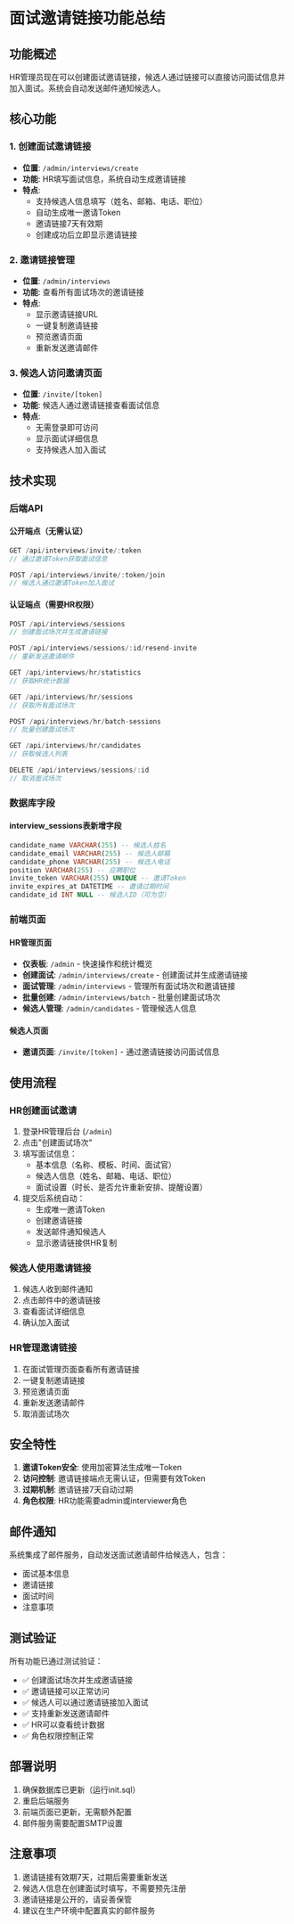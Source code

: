 # 面试邀请链接功能总结

## 功能概述

HR管理员现在可以创建面试邀请链接，候选人通过链接可以直接访问面试信息并加入面试。系统会自动发送邮件通知候选人。

## 核心功能

### 1. 创建面试邀请链接
- **位置**: `/admin/interviews/create`
- **功能**: HR填写面试信息，系统自动生成邀请链接
- **特点**: 
  - 支持候选人信息填写（姓名、邮箱、电话、职位）
  - 自动生成唯一邀请Token
  - 邀请链接7天有效期
  - 创建成功后立即显示邀请链接

### 2. 邀请链接管理
- **位置**: `/admin/interviews`
- **功能**: 查看所有面试场次的邀请链接
- **特点**:
  - 显示邀请链接URL
  - 一键复制邀请链接
  - 预览邀请页面
  - 重新发送邀请邮件

### 3. 候选人访问邀请页面
- **位置**: `/invite/[token]`
- **功能**: 候选人通过邀请链接查看面试信息
- **特点**:
  - 无需登录即可访问
  - 显示面试详细信息
  - 支持候选人加入面试

## 技术实现

### 后端API

#### 公开端点（无需认证）
```typescript
GET /api/interviews/invite/:token
// 通过邀请Token获取面试信息

POST /api/interviews/invite/:token/join
// 候选人通过邀请Token加入面试
```

#### 认证端点（需要HR权限）
```typescript
POST /api/interviews/sessions
// 创建面试场次并生成邀请链接

POST /api/interviews/sessions/:id/resend-invite
// 重新发送邀请邮件

GET /api/interviews/hr/statistics
// 获取HR统计数据

GET /api/interviews/hr/sessions
// 获取所有面试场次

POST /api/interviews/hr/batch-sessions
// 批量创建面试场次

GET /api/interviews/hr/candidates
// 获取候选人列表

DELETE /api/interviews/sessions/:id
// 取消面试场次
```

### 数据库字段

#### interview_sessions表新增字段
```sql
candidate_name VARCHAR(255) -- 候选人姓名
candidate_email VARCHAR(255) -- 候选人邮箱
candidate_phone VARCHAR(255) -- 候选人电话
position VARCHAR(255) -- 应聘职位
invite_token VARCHAR(255) UNIQUE -- 邀请Token
invite_expires_at DATETIME -- 邀请过期时间
candidate_id INT NULL -- 候选人ID（可为空）
```

### 前端页面

#### HR管理页面
- **仪表板**: `/admin` - 快速操作和统计概览
- **创建面试**: `/admin/interviews/create` - 创建面试并生成邀请链接
- **面试管理**: `/admin/interviews` - 管理所有面试场次和邀请链接
- **批量创建**: `/admin/interviews/batch` - 批量创建面试场次
- **候选人管理**: `/admin/candidates` - 管理候选人信息

#### 候选人页面
- **邀请页面**: `/invite/[token]` - 通过邀请链接访问面试信息

## 使用流程

### HR创建面试邀请
1. 登录HR管理后台 (`/admin`)
2. 点击"创建面试场次"
3. 填写面试信息：
   - 基本信息（名称、模板、时间、面试官）
   - 候选人信息（姓名、邮箱、电话、职位）
   - 面试设置（时长、是否允许重新安排、提醒设置）
4. 提交后系统自动：
   - 生成唯一邀请Token
   - 创建邀请链接
   - 发送邮件通知候选人
   - 显示邀请链接供HR复制

### 候选人使用邀请链接
1. 候选人收到邮件通知
2. 点击邮件中的邀请链接
3. 查看面试详细信息
4. 确认加入面试

### HR管理邀请链接
1. 在面试管理页面查看所有邀请链接
2. 一键复制邀请链接
3. 预览邀请页面
4. 重新发送邀请邮件
5. 取消面试场次

## 安全特性

1. **邀请Token安全**: 使用加密算法生成唯一Token
2. **访问控制**: 邀请链接端点无需认证，但需要有效Token
3. **过期机制**: 邀请链接7天自动过期
4. **角色权限**: HR功能需要admin或interviewer角色

## 邮件通知

系统集成了邮件服务，自动发送面试邀请邮件给候选人，包含：
- 面试基本信息
- 邀请链接
- 面试时间
- 注意事项

## 测试验证

所有功能已通过测试验证：
- ✅ 创建面试场次并生成邀请链接
- ✅ 邀请链接可以正常访问
- ✅ 候选人可以通过邀请链接加入面试
- ✅ 支持重新发送邀请邮件
- ✅ HR可以查看统计数据
- ✅ 角色权限控制正常

## 部署说明

1. 确保数据库已更新（运行init.sql）
2. 重启后端服务
3. 前端页面已更新，无需额外配置
4. 邮件服务需要配置SMTP设置

## 注意事项

1. 邀请链接有效期7天，过期后需要重新发送
2. 候选人信息在创建面试时填写，不需要预先注册
3. 邀请链接是公开的，请妥善保管
4. 建议在生产环境中配置真实的邮件服务
